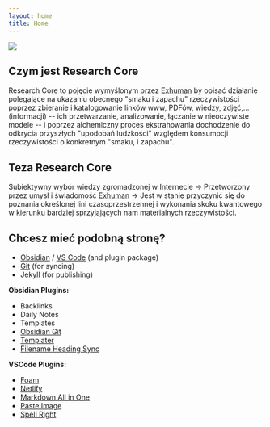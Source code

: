 ```yaml
---
layout: home
title: Home
---
```


[![](/images/exocore.png)](/articles/exocore%20installation%20instructions/)

## Czym jest Research Core 

Research Core to pojęcie wymyślonym przez [Exhuman](https://twitter.com/3xhuman) by opisać działanie polegające na ukazaniu obecnego "smaku i zapachu" rzeczywistości poprzez zbieranie i katalogowanie linków www, PDFów, wiedzy, zdjęć,... (informacji) -- ich przetwarzanie, analizowanie, łączanie w nieoczywiste modele -- i poprzez alchemiczny proces ekstrahowania dochodzenie do odkrycia przyszłych "upodobań ludzkości" względem konsumpcji rzeczywistości o konkretnym "smaku, i zapachu". 

## Teza Research Core

Subiektywny wybór wiedzy zgromadzonej w Internecie -> Przetworzony przez umysł i świadomość [Exhuman](https://twitter.com/3xhuman) ->  Jest w stanie przyczynić się do poznania określonej lini czasoprzestrzennej i wykonania skoku kwantowego w kierunku bardziej sprzyjających nam materialnych rzeczywistości.


## Chcesz mieć podobną stronę? 

- [Obsidian](https://obsidian.md) / [VS Code](https://code.visualstudio.com) (and plugin package)
- [Git](https://git-scm.com) (for syncing)
- [Jekyll](https://jekyllrb.com) (for publishing)

**Obsidian Plugins:**
- Backlinks
- Daily Notes
- Templates
- [Obsidian Git](https://github.com/denolehov/obsidian-git)
- [Templater](https://github.com/SilentVoid13/Templater)
- [Filename Heading Sync](https://github.com/dvcrn/obsidian-filename-heading-sync)

**VSCode Plugins:**
- [Foam](https://marketplace.visualstudio.com/items?itemName=foam.foam-vscode)
- [Netlify](https://marketplace.visualstudio.com/items?itemName=shailen.netlify)
- [Markdown All in One](https://marketplace.visualstudio.com/items?itemName=yzhang.markdown-all-in-one)
- [Paste Image](https://marketplace.visualstudio.com/items?itemName=mushan.vscode-paste-image)
- [Spell Right](https://marketplace.visualstudio.com/items?itemName=ban.spellright)



[//begin]: # "Autogenerated link references for markdown compatibility"
[Exocore Installation Instructions|no code instructions]: <_articles/Exocore Installation Instructions> "Exocore Installation Instructions"
[Writing with Exocore Syntax|here]: <_articles/Writing with Exocore Syntax> "Writing with Exocore Syntax"
[Using your Exocore#Using Metadata|metadata section]: <_articles/Using your Exocore> "Using your Exocore"
[Exocore Installation Instructions#1. Deploy your own Exocore to the Web|here]: <_articles/Exocore Installation Instructions> "Exocore Installation Instructions"
[Writing with Exocore Syntax]: <_articles/Writing with Exocore Syntax> "Writing with Exocore Syntax"
[Exocore Installation Instructions#Create Github Account|documentation]: <_articles/Exocore Installation Instructions> "Exocore Installation Instructions"
[//end]: # "Autogenerated link references"